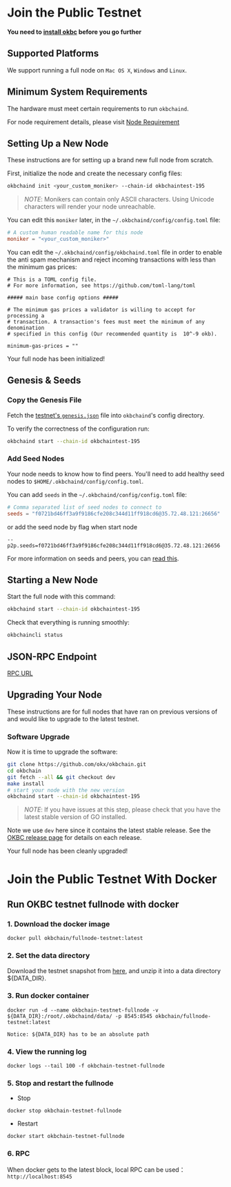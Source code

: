 # Join the Public Testnet 

**You need to [install okbc](/dev/quick-start/build-on-okbc/install-okbc.html) before you go further**

## Supported Platforms

We support running a full node on `Mac OS X`, `Windows` and `Linux`.

## Minimum System Requirements

The hardware must meet certain requirements to run `okbchaind`.

For node requirement details, please visit [Node Requirement](/dev/nodes/okbchain-nodes/hardware-requirement.html)

## Setting Up a New Node

These instructions are for setting up a brand new full node from scratch.

First, initialize the node and create the necessary config files:

```bash
okbchaind init <your_custom_moniker> --chain-id okbchaintest-195
```

> _NOTE_:
Monikers can contain only ASCII characters. Using Unicode characters will render your node unreachable.


You can edit this `moniker` later, in the `~/.okbchaind/config/config.toml` file:

```toml
# A custom human readable name for this node
moniker = "<your_custom_moniker>"
```

You can edit the `~/.okbchaind/config/okbchaind.toml` file in order to enable the anti spam mechanism and reject incoming transactions with less than the minimum gas prices:

```
# This is a TOML config file.
# For more information, see https://github.com/toml-lang/toml

##### main base config options #####

# The minimum gas prices a validator is willing to accept for processing a
# transaction. A transaction's fees must meet the minimum of any denomination
# specified in this config (Our recommended quantity is  10^-9 okb).

minimum-gas-prices = ""
```

Your full node has been initialized! 

## Genesis & Seeds

### Copy the Genesis File

Fetch the [testnet's `genesis.json`](https://raw.githubusercontent.com/okx/okexchain-docs/okbchain-docs/resources/genesis-file/testnet/genesis.json) file into `okbchaind`'s config directory.

To verify the correctness of the configuration run:

```bash
okbchaind start --chain-id okbchaintest-195
```

### Add Seed Nodes

Your node needs to know how to find peers. You'll need to add healthy seed nodes to `$HOME/.okbchaind/config/config.toml`.

You can add `seeds` in the `~/.okbchaind/config/config.toml` file:

```toml
# Comma separated list of seed nodes to connect to
seeds = "f0721bd46ff3a9f9186cfe208c344d11ff918cd6@35.72.48.121:26656"
```

or add the seed node by flag when start node
```
--p2p.seeds=f0721bd46ff3a9f9186cfe208c344d11ff918cd6@35.72.48.121:26656
```

For more information on seeds and peers, you can [read this](https://docs.tendermint.com/master/spec/p2p/peer.html).

## Starting a New Node

Start the full node with this command:

```bash
okbchaind start --chain-id okbchaintest-195
```

Check that everything is running smoothly:

```bash
okbchaincli status
```

## JSON-RPC Endpoint
[RPC URL](/dev/api/okbc-api/json-rpc-api.html)

## Upgrading Your Node

These instructions are for full nodes that have ran on previous versions of and would like to upgrade to the latest testnet.


### Software Upgrade

Now it is time to upgrade the software:

```bash
git clone https://github.com/okx/okbchain.git
cd okbchain
git fetch --all && git checkout dev
make install
# start your node with the new version
okbchaind start --chain-id okbchaintest-195
```

> _NOTE_: If you have issues at this step, please check that you have the latest stable version of GO installed.

Note we use `dev` here since it contains the latest stable release.
See the [OKBC release page](https://github.com/okx/okbchain/releases) for details on each release.

Your full node has been cleanly upgraded!

# Join the Public Testnet With Docker
## Run OKBC testnet fullnode with docker

### 1. Download the docker image

```
docker pull okbchain/fullnode-testnet:latest
```

### 2. Set the data directory


Download the testnet snapshot from [here](/dev/nodes/rpc-node/node-data-snapshots.html), and unzip it into a data directory ${DATA_DIR}.


### 3. Run docker container
```
docker run -d --name okbchain-testnet-fullnode -v ${DATA_DIR}:/root/.okbchaind/data/ -p 8545:8545 okbchain/fullnode-testnet:latest
```
`Notice: ${DATA_DIR} has to be an absolute path`


### 4. View the running log
```
docker logs --tail 100 -f okbchain-testnet-fullnode
```

### 5. Stop and restart the fullnode
- Stop
```
docker stop okbchain-testnet-fullnode
```
- Restart
```
docker start okbchain-testnet-fullnode
```

### 6. RPC
When docker gets to the latest block, local RPC can be used：`http://localhost:8545`
